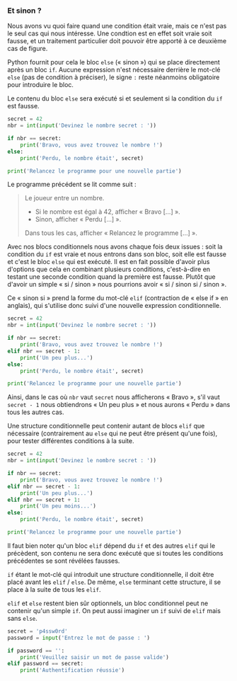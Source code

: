 ### Et sinon ?

Nous avons vu quoi faire quand une condition était vraie, mais ce n'est pas le seul cas qui nous intéresse.
Une condtion est en effet soit vraie soit fausse, et un traitement particulier doit pouvoir être apporté à ce deuxième cas de figure.

Python fournit pour cela le bloc `else` (« sinon ») qui se place directement après un bloc `if`.
Aucune expression n'est nécessaire derrière le mot-clé `else` (pas de condition à préciser), le signe `:` reste néanmoins obligatoire pour introduire le bloc.

Le contenu du bloc `else` sera exécuté si et seulement si la condition du `if` est fausse.

```python
secret = 42
nbr = int(input('Devinez le nombre secret : '))

if nbr == secret:
    print('Bravo, vous avez trouvez le nombre !')
else:
    print('Perdu, le nombre était', secret)

print('Relancez le programme pour une nouvelle partie')
```

Le programme précédent se lit comme suit :

> Le joueur entre un nombre.
>
> * Si le nombre est égal à 42, afficher « Bravo […] ».
> * Sinon, afficher « Perdu […] ».
>
> Dans tous les cas, afficher « Relancez le programme […] ».

Avec nos blocs conditionnels nous avons chaque fois deux issues : soit la condition du `if` est vraie et nous entrons dans son bloc, soit elle est fausse et c'est le bloc `else` qui est exécuté.
Il est en fait possible d'avoir plus d'options que cela en combinant plusieurs conditions, c'est-à-dire en testant une seconde condition quand la première est fausse.
Plutôt que d'avoir un simple « si / sinon » nous pourrions avoir « si / sinon si / sinon ».

Ce « sinon si » prend la forme du mot-clé `elif` (contraction de « else if » en anglais), qui s'utilise donc suivi d'une nouvelle expression conditionnelle.

```python
secret = 42
nbr = int(input('Devinez le nombre secret : '))

if nbr == secret:
    print('Bravo, vous avez trouvez le nombre !')
elif nbr == secret - 1:
    print('Un peu plus...')
else:
    print('Perdu, le nombre était', secret)

print('Relancez le programme pour une nouvelle partie')
```

Ainsi, dans le cas où `nbr` vaut `secret` nous afficherons « Bravo », s'il vaut `secret - 1` nous obtiendrons « Un peu plus » et nous aurons « Perdu » dans tous les autres cas.

Une structure conditionnelle peut contenir autant de blocs `elif` que nécessaire (contrairement au `else` qui ne peut être présent qu'une fois), pour tester différentes conditions à la suite.

```python
secret = 42
nbr = int(input('Devinez le nombre secret : '))

if nbr == secret:
    print('Bravo, vous avez trouvez le nombre !')
elif nbr == secret - 1:
    print('Un peu plus...')
elif nbr == secret + 1:
    print('Un peu moins...')
else:
    print('Perdu, le nombre était', secret)

print('Relancez le programme pour une nouvelle partie')
```

Il faut bien noter qu'un bloc `elif` dépend du `if` et des autres `elif` qui le précèdent, son contenu ne sera donc exécuté que si toutes les conditions précédentes se sont révélées fausses.

`if` étant le mot-clé qui introduit une structure conditionnelle, il doit être placé avant les `elif` / `else`.
De même, `else` terminant cette structure, il se place à la suite de tous les `elif`.

`elif` et `else` restent bien sûr optionnels, un bloc conditionnel peut ne contenir qu'un simple `if`.
On peut aussi imaginer un `if` suivi de `elif` mais sans `else`.

```python
secret = 'p4ssw0rd'
password = input('Entrez le mot de passe : ')

if password == '':
    print('Veuillez saisir un mot de passe valide')
elif password == secret:
    print('Authentification réussie')
```
